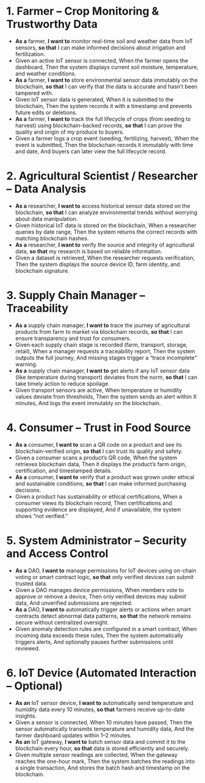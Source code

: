 # 1. **Farmer – Crop Monitoring & Trustworthy Data**
- **As a** farmer, **I want to** monitor real-time soil and weather data from IoT sensors, **so that** I can make informed decisions about irrigation and fertilization.
- Given an active IoT sensor is connected,
When the farmer opens the dashboard,
Then the system displays current soil moisture, temperature, and weather conditions.
- **As a** farmer, **I want to** store environmental sensor data immutably on the blockchain, **so that** I can verify that the data is accurate and hasn’t been tampered with.
- Given IoT sensor data is generated,
When it is submitted to the blockchain,
Then the system records it with a timestamp and prevents future edits or deletions.
- **As a** farmer, **I want to** track the full lifecycle of crops (from seeding to harvest) using blockchain-backed records, **so that** I can prove the quality and origin of my produce to buyers.
- Given a farmer logs a crop event (seeding, fertilizing, harvest),
When the event is submitted,
Then the blockchain records it immutably with time and date,
And buyers can later view the full lifecycle record.

# 2. **Agricultural Scientist / Researcher – Data Analysis**
- **As a** researcher, **I want to** access historical sensor data stored on the blockchain, **so that** I can analyze environmental trends without worrying about data manipulation.
- Given historical IoT data is stored on the blockchain,
When a researcher queries by date range,
Then the system returns the correct records with matching blockchain hashes.
- **As a** researcher, **I want to** verify the source and integrity of agricultural data, **so that** my research is based on reliable information.
- Given a dataset is retrieved,
When the researcher requests verification,
Then the system displays the source device ID, farm identity, and blockchain signature.

# 3. **Supply Chain Manager – Traceability**
- **As a** supply chain manager, **I want to** trace the journey of agricultural products from farm to market via blockchain records, **so that** I can ensure transparency and trust for consumers.
- Given each supply chain stage is recorded (farm, transport, storage, retail),
When a manager requests a traceability report,
Then the system outputs the full journey,
And missing stages trigger a “trace incomplete” warning.
- **As a** supply chain manager, **I want to** get alerts if any IoT sensor data (like temperature during transport) deviates from the norm, **so that** I can take timely action to reduce spoilage.
- Given transport sensors are active,
When temperature or humidity values deviate from thresholds,
Then the system sends an alert within X minutes,
And logs the event immutably on the blockchain.

# 4. **Consumer – Trust in Food Source**
- **As a** consumer, **I want to** scan a QR code on a product and see its blockchain-verified origin, **so that** I can trust its quality and safety.
- Given a consumer scans a product’s QR code,
When the system retrieves blockchain data,
Then it displays the product’s farm origin, certification, and timestamped details.
- **As a** consumer, **I want to** verify that a product was grown under ethical and sustainable conditions, **so that** I can make informed purchasing decisions.
- Given a product has sustainability or ethical certifications,
When a consumer views its blockchain record,
Then certifications and supporting evidence are displayed,
And if unavailable, the system shows “not verified.”

# 5. **System Administrator – Security and Access Control**
- **As a** DAO, **I want to** manage permissions for IoT devices using on-chain voting or smart contract logic, **so that** only verified devices can submit trusted data.
- Given a DAO manages device permissions,
When members vote to approve or remove a device,
Then only verified devices may submit data,
And unverified submissions are rejected.
- **As a** DAO, **I want to** automatically trigger alerts or actions when smart contracts detect abnormal data patterns, **so that** the network remains secure without centralized oversight.
- Given anomaly detection rules are configured in a smart contract,
When incoming data exceeds these rules,
Then the system automatically triggers alerts,
And optionally pauses further submissions until reviewed.

# 6. **IoT Device (Automated Interaction – Optional)**
- **As an** IoT sensor device, **I want to** automatically send temperature and humidity data every 10 minutes, **so that** farmers receive up-to-date insights.
- Given a sensor is connected,
When 10 minutes have passed,
Then the sensor automatically transmits temperature and humidity data,
And the farmer dashboard updates within 1–2 minutes.
- **As an** IoT gateway, **I want to** batch sensor data and commit it to the blockchain every hour, **so that** data is stored efficiently and securely.
- Given multiple sensor readings are collected,
When the gateway reaches the one-hour mark,
Then the system batches the readings into a single transaction,
And stores the batch hash and timestamp on the blockchain.
